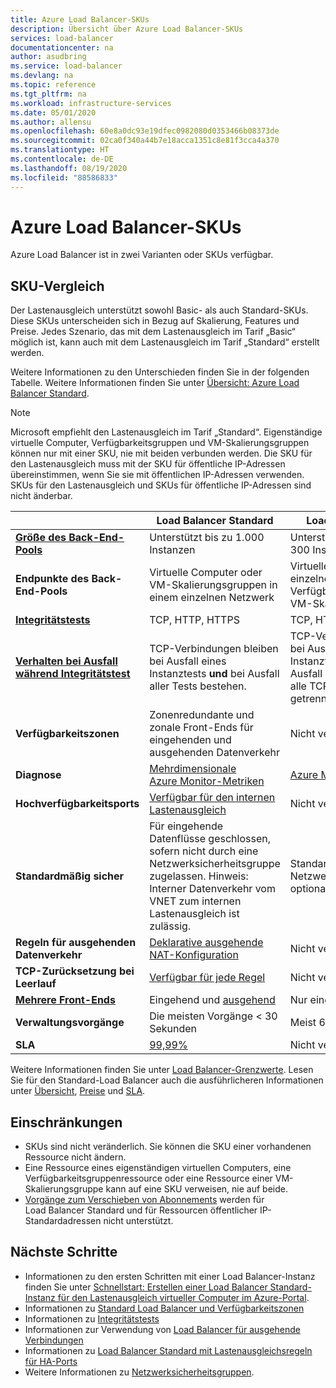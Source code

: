 ```yaml
---
title: Azure Load Balancer-SKUs
description: Übersicht über Azure Load Balancer-SKUs
services: load-balancer
documentationcenter: na
author: asudbring
ms.service: load-balancer
ms.devlang: na
ms.topic: reference
ms.tgt_pltfrm: na
ms.workload: infrastructure-services
ms.date: 05/01/2020
ms.author: allensu
ms.openlocfilehash: 60e8a0dc93e19dfec0982080d0353466b08373de
ms.sourcegitcommit: 02ca0f340a44b7e18acca1351c8e81f3cca4a370
ms.translationtype: HT
ms.contentlocale: de-DE
ms.lasthandoff: 08/19/2020
ms.locfileid: "88586833"
---
```

# <a name="azure-load-balancer-skus"></a>Azure Load Balancer-SKUs

Azure Load Balancer ist in zwei Varianten oder SKUs verfügbar.

## <a name="sku-comparison"></a><a name="skus"></a> SKU-Vergleich

Der Lastenausgleich unterstützt sowohl Basic- als auch Standard-SKUs. Diese SKUs unterscheiden sich in Bezug auf Skalierung, Features und Preise. Jedes Szenario, das mit dem Lastenausgleich im Tarif „Basic“ möglich ist, kann auch mit dem Lastenausgleich im Tarif „Standard“ erstellt werden.

Weitere Informationen zu den Unterschieden finden Sie in der folgenden Tabelle. Weitere Informationen finden Sie unter [Übersicht: Azure Load Balancer Standard](load-balancer-standard-overview.md).

>[!NOTE]
> Microsoft empfiehlt den Lastenausgleich im Tarif „Standard“.
Eigenständige virtuelle Computer, Verfügbarkeitsgruppen und VM-Skalierungsgruppen können nur mit einer SKU, nie mit beiden verbunden werden. Die SKU für den Lastenausgleich muss mit der SKU für öffentliche IP-Adressen übereinstimmen, wenn Sie sie mit öffentlichen IP-Adressen verwenden. SKUs für den Lastenausgleich und SKUs für öffentliche IP-Adressen sind nicht änderbar.

| | Load Balancer Standard | Load Balancer Basic |
| --- | --- | --- |
| **[Größe des Back-End-Pools](https://docs.microsoft.com/azure/azure-resource-manager/management/azure-subscription-service-limits#load-balancer)** | Unterstützt bis zu 1.000 Instanzen | Unterstützt bis zu 300 Instanzen |
| **Endpunkte des Back-End-Pools** | Virtuelle Computer oder VM-Skalierungsgruppen in einem einzelnen Netzwerk | Virtuelle Computer in einer einzelnen Verfügbarkeitsgruppe oder VM-Skalierungsgruppe |
| **[Integritätstests](./load-balancer-custom-probe-overview.md#types)** | TCP, HTTP, HTTPS | TCP, HTTP |
| **[Verhalten bei Ausfall während Integritätstest](./load-balancer-custom-probe-overview.md#probedown)** | TCP-Verbindungen bleiben bei Ausfall eines Instanztests __und__ bei Ausfall aller Tests bestehen. | TCP-Verbindungen bleiben bei Ausfall eines Instanztests bestehen. Bei Ausfall aller Tests werden alle TCP-Verbindungen getrennt. |
| **Verfügbarkeitszonen** | Zonenredundante und zonale Front-Ends für eingehenden und ausgehenden Datenverkehr | Nicht verfügbar |
| **Diagnose** | [Mehrdimensionale Azure Monitor-Metriken](./load-balancer-standard-diagnostics.md) | [Azure Monitor-Protokolle](./load-balancer-monitor-log.md) |
| **Hochverfügbarkeitsports** | [Verfügbar für den internen Lastenausgleich](./load-balancer-ha-ports-overview.md) | Nicht verfügbar |
| **Standardmäßig sicher** | Für eingehende Datenflüsse geschlossen, sofern nicht durch eine Netzwerksicherheitsgruppe zugelassen. Hinweis: Interner Datenverkehr vom VNET zum internen Lastenausgleich ist zulässig. | Standardmäßig geöffnet. Netzwerksicherheitsgruppe optional. |
| **Regeln für ausgehenden Datenverkehr** | [Deklarative ausgehende NAT-Konfiguration](./load-balancer-outbound-rules-overview.md) | Nicht verfügbar |
| **TCP-Zurücksetzung bei Leerlauf** | [Verfügbar für jede Regel](./load-balancer-tcp-reset.md) | Nicht verfügbar |
| **[Mehrere Front-Ends](./load-balancer-multivip-overview.md)** | Eingehend und [ausgehend](./load-balancer-outbound-connections.md) | Nur eingehend |
| **Verwaltungsvorgänge** | Die meisten Vorgänge < 30 Sekunden | Meist 60 bis 90+ Sekunden |
| **SLA** | [99,99%](https://azure.microsoft.com/support/legal/sla/load-balancer/v1_0/) | Nicht verfügbar | 

Weitere Informationen finden Sie unter [Load Balancer-Grenzwerte](https://docs.microsoft.com/azure/azure-resource-manager/management/azure-subscription-service-limits#load-balancer). Lesen Sie für den Standard-Load Balancer auch die ausführlicheren Informationen unter [Übersicht](load-balancer-standard-overview.md), [Preise](https://aka.ms/lbpricing) und [SLA](https://aka.ms/lbsla).

## <a name="limitations"></a>Einschränkungen

- SKUs sind nicht veränderlich. Sie können die SKU einer vorhandenen Ressource nicht ändern.
- Eine Ressource eines eigenständigen virtuellen Computers, eine Verfügbarkeitsgruppenressource oder eine Ressource einer VM-Skalierungsgruppe kann auf eine SKU verweisen, nie auf beide.
- [Vorgänge zum Verschieben von Abonnements](../azure-resource-manager/management/move-resource-group-and-subscription.md) werden für Load Balancer Standard und für Ressourcen öffentlicher IP-Standardadressen nicht unterstützt.

## <a name="next-steps"></a>Nächste Schritte

- Informationen zu den ersten Schritten mit einer Load Balancer-Instanz finden Sie unter [Schnellstart: Erstellen einer Load Balancer Standard-Instanz für den Lastenausgleich virtueller Computer im Azure-Portal](quickstart-load-balancer-standard-public-portal.md).
- Informationen zu [Standard Load Balancer und Verfügbarkeitszonen](load-balancer-standard-availability-zones.md)
- Informationen zu [Integritätstests](load-balancer-custom-probe-overview.md)
- Informationen zur Verwendung von [Load Balancer für ausgehende Verbindungen](load-balancer-outbound-connections.md)
- Informationen zu [Load Balancer Standard mit Lastenausgleichsregeln für HA-Ports](load-balancer-ha-ports-overview.md)
- Weitere Informationen zu [Netzwerksicherheitsgruppen](../virtual-network/security-overview.md).
